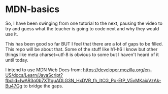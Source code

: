 # MDN-basics

So, I have been swinging from one tutorial to the next, pausing the video to try and guess what the teacher is going to code next and why they would use it.

This has been good so far BUT I feel that there are a lot of gaps to be filled. This repo will be about that. Some of the stuff like h1-h6 I know but other things like meta charset=utf-8 is obvious to some but I haven't heard of it until today.

I intend to use MDN Web Docs from: https://developer.mozilla.org/en-US/docs/Learn/JavaScript?fbclid=IwAR3q0b7XTtguADLG3N_HxDVR_fh_ItCG_Po-EtP_V5vMKaixVzAk-Bu47Gg to bridge the gaps.